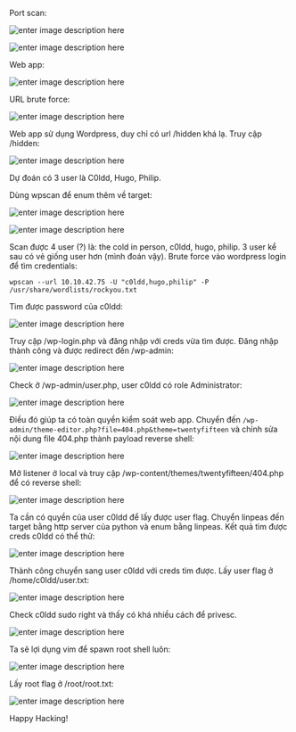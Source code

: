 ﻿Port scan:

![enter image description here](https://imgur.com/kLEUKEM.png)

![enter image description here](https://imgur.com/VZWmrkl.png)

Web app:

![enter image description here](https://imgur.com/NvKzTLd.png)

URL brute force:

![enter image description here](https://imgur.com/bqBLJXu.png)

Web app sử dụng Wordpress, duy chỉ có url /hidden khá lạ. Truy cập /hidden:

![enter image description here](https://imgur.com/b23Rv2g.png)

Dự đoán có 3 user là C0ldd, Hugo, Philip.

Dùng wpscan để enum thêm về target:

![enter image description here](https://imgur.com/UA26R2S.png)

![enter image description here](https://imgur.com/4WZQ734.png)

Scan được 4 user (?) là: the cold in person, c0ldd, hugo, philip. 3 user kể sau có vẻ giống user hơn (mình đoán vậy).
Brute force vào wordpress login để tìm credentials:

```
wpscan --url 10.10.42.75 -U "c0ldd,hugo,philip" -P /usr/share/wordlists/rockyou.txt
```

Tìm được password của c0ldd:

![enter image description here](https://imgur.com/uDzqasw.png)

Truy cập /wp-login.php và đăng nhập với creds vừa tìm được.
Đăng nhập thành công và được redirect đến /wp-admin:

![enter image description here](https://imgur.com/crNhTI8.png)

Check ở /wp-admin/user.php, user c0ldd có role Administrator:

![enter image description here](https://imgur.com/zxLOs9P.png)

Điều đó giúp ta có toàn quyền kiểm soát web app. Chuyển đến `/wp-admin/theme-editor.php?file=404.php&theme=twentyfifteen` và chỉnh sửa nội dung file 404.php thành payload reverse shell:

![enter image description here](https://imgur.com/iQ1F89s.png)

Mở listener ở local và truy cập /wp-content/themes/twentyfifteen/404.php để có reverse shell:

![enter image description here](https://imgur.com/7hiwGdJ.png)

Ta cần có quyền của user c0ldd để lấy được user flag. Chuyển linpeas đến target bằng http server của python và enum bằng linpeas. Kết quả tìm được creds c0ldd có thể thử:

![enter image description here](https://imgur.com/yD8KMQ6.png)

Thành công chuyển sang user c0ldd với creds tìm được.
Lấy user flag ở /home/c0ldd/user.txt:

![enter image description here](https://imgur.com/GiIassY.png)

Check c0ldd sudo right và thấy có khá nhiều cách để privesc.

![enter image description here](https://imgur.com/NtqXfAj.png)

Ta sẽ lợi dụng vim để spawn root shell luôn:

![enter image description here](https://imgur.com/pObrOB2.png)


Lấy root flag ở /root/root.txt:

![enter image description here](https://imgur.com/vuHswcZ.png)

Happy Hacking!
